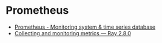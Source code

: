# Prometheus

- [Prometheus - Monitoring system & time series database](https://prometheus.io/)
- [Collecting and monitoring metrics — Ray 2.8.0](https://docs.ray.io/en/latest/cluster/metrics.html)
